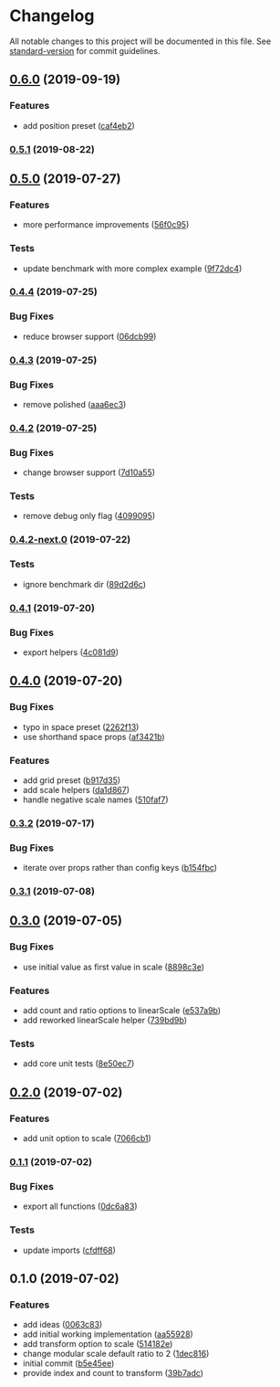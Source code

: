 # Changelog

All notable changes to this project will be documented in this file. See [standard-version](https://github.com/conventional-changelog/standard-version) for commit guidelines.

## [0.6.0](https://github.com/angeloashmore/styled-system-scale/compare/v0.5.1...v0.6.0) (2019-09-19)


### Features

* add position preset ([caf4eb2](https://github.com/angeloashmore/styled-system-scale/commit/caf4eb2))

### [0.5.1](https://github.com/angeloashmore/styled-system-scale/compare/v0.5.0...v0.5.1) (2019-08-22)

## [0.5.0](https://github.com/angeloashmore/styled-system-scale/compare/v0.4.4...v0.5.0) (2019-07-27)


### Features

* more performance improvements ([56f0c95](https://github.com/angeloashmore/styled-system-scale/commit/56f0c95))


### Tests

* update benchmark with more complex example ([9f72dc4](https://github.com/angeloashmore/styled-system-scale/commit/9f72dc4))



### [0.4.4](https://github.com/angeloashmore/styled-system-scale/compare/v0.4.3...v0.4.4) (2019-07-25)


### Bug Fixes

* reduce browser support ([06dcb99](https://github.com/angeloashmore/styled-system-scale/commit/06dcb99))



### [0.4.3](https://github.com/angeloashmore/styled-system-scale/compare/v0.4.2...v0.4.3) (2019-07-25)


### Bug Fixes

* remove polished ([aaa6ec3](https://github.com/angeloashmore/styled-system-scale/commit/aaa6ec3))



### [0.4.2](https://github.com/angeloashmore/styled-system-scale/compare/v0.4.2-next.0...v0.4.2) (2019-07-25)


### Bug Fixes

* change browser support ([7d10a55](https://github.com/angeloashmore/styled-system-scale/commit/7d10a55))


### Tests

* remove debug only flag ([4099095](https://github.com/angeloashmore/styled-system-scale/commit/4099095))



### [0.4.2-next.0](https://github.com/angeloashmore/styled-system-scale/compare/v0.4.1...v0.4.2-next.0) (2019-07-22)


### Tests

* ignore benchmark dir ([89d2d6c](https://github.com/angeloashmore/styled-system-scale/commit/89d2d6c))



### [0.4.1](https://github.com/angeloashmore/styled-system-scale/compare/v0.4.0...v0.4.1) (2019-07-20)


### Bug Fixes

* export helpers ([4c081d9](https://github.com/angeloashmore/styled-system-scale/commit/4c081d9))



## [0.4.0](https://github.com/angeloashmore/styled-system-scale/compare/v0.3.2...v0.4.0) (2019-07-20)


### Bug Fixes

* typo in space preset ([2262f13](https://github.com/angeloashmore/styled-system-scale/commit/2262f13))
* use shorthand space props ([af3421b](https://github.com/angeloashmore/styled-system-scale/commit/af3421b))


### Features

* add grid preset ([b917d35](https://github.com/angeloashmore/styled-system-scale/commit/b917d35))
* add scale helpers ([da1d867](https://github.com/angeloashmore/styled-system-scale/commit/da1d867))
* handle negative scale names ([510faf7](https://github.com/angeloashmore/styled-system-scale/commit/510faf7))



### [0.3.2](https://github.com/angeloashmore/styled-system-scale/compare/v0.3.1...v0.3.2) (2019-07-17)


### Bug Fixes

* iterate over props rather than config keys ([b154fbc](https://github.com/angeloashmore/styled-system-scale/commit/b154fbc))



### [0.3.1](https://github.com/angeloashmore/styled-system-scale/compare/v0.3.0...v0.3.1) (2019-07-08)



## [0.3.0](https://github.com/angeloashmore/styled-system-scale/compare/v0.2.0...v0.3.0) (2019-07-05)


### Bug Fixes

* use initial value as first value in scale ([8898c3e](https://github.com/angeloashmore/styled-system-scale/commit/8898c3e))


### Features

* add count and ratio options to linearScale ([e537a9b](https://github.com/angeloashmore/styled-system-scale/commit/e537a9b))
* add reworked linearScale helper ([739bd9b](https://github.com/angeloashmore/styled-system-scale/commit/739bd9b))


### Tests

* add core unit tests ([8e50ec7](https://github.com/angeloashmore/styled-system-scale/commit/8e50ec7))



## [0.2.0](https://github.com/angeloashmore/styled-system-scale/compare/v0.1.1...v0.2.0) (2019-07-02)


### Features

* add unit option to scale ([7066cb1](https://github.com/angeloashmore/styled-system-scale/commit/7066cb1))



### [0.1.1](https://github.com/angeloashmore/styled-system-scale/compare/v0.1.0...v0.1.1) (2019-07-02)


### Bug Fixes

* export all functions ([0dc6a83](https://github.com/angeloashmore/styled-system-scale/commit/0dc6a83))


### Tests

* update imports ([cfdff68](https://github.com/angeloashmore/styled-system-scale/commit/cfdff68))



## 0.1.0 (2019-07-02)


### Features

* add ideas ([0063c83](https://github.com/angeloashmore/styled-system-scale/commit/0063c83))
* add initial working implementation ([aa55928](https://github.com/angeloashmore/styled-system-scale/commit/aa55928))
* add transform option to scale ([514182e](https://github.com/angeloashmore/styled-system-scale/commit/514182e))
* change modular scale default ratio to 2 ([1dec816](https://github.com/angeloashmore/styled-system-scale/commit/1dec816))
* initial commit ([b5e45ee](https://github.com/angeloashmore/styled-system-scale/commit/b5e45ee))
* provide index and count to transform ([39b7adc](https://github.com/angeloashmore/styled-system-scale/commit/39b7adc))
